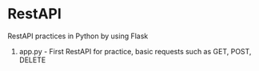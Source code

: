 # RestAPI
RestAPI practices in Python by using Flask

1. app.py - First RestAPI for practice, basic requests such as GET, POST, DELETE
